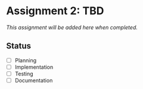 # Assignment 2: TBD

*This assignment will be added here when completed.*

## Status
- [ ] Planning
- [ ] Implementation
- [ ] Testing
- [ ] Documentation

